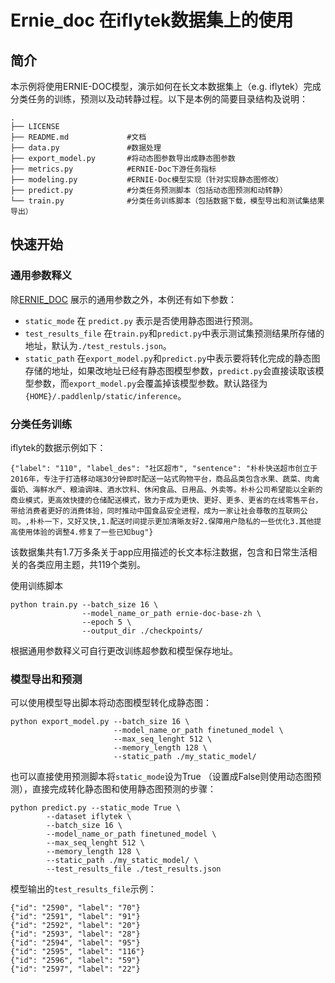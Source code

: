 # Ernie_doc 在iflytek数据集上的使用

## 简介
本示例将使用ERNIE-DOC模型，演示如何在长文本数据集上（e.g. iflytek）完成分类任务的训练，预测以及动转静过程。以下是本例的简要目录结构及说明：
```shell
.
├── LICENSE										
├── README.md             #文档 
├── data.py               #数据处理
├── export_model.py       #将动态图参数导出成静态图参数
├── metrics.py            #ERNIE-Doc下游任务指标
├── modeling.py           #ERNIE-Doc模型实现（针对实现静态图修改）
├── predict.py            #分类任务预测脚本（包括动态图预测和动转静）
└── train.py              #分类任务训练脚本（包括数据下载，模型导出和测试集结果导出）
```

## 快速开始

### 通用参数释义

除[ERNIE_DOC](https://github.com/PaddlePaddle/PaddleNLP/blob/develop/examples/language_model/ernie-doc/run_classifier.py) 展示的通用参数之外，本例还有如下参数：

- `static_mode` 在 `predict.py` 表示是否使用静态图进行预测。
- `test_results_file` 在`train.py`和`predict.py`中表示测试集预测结果所存储的地址，默认为`./test_restuls.json`。
- `static_path` 在`export_model.py`和`predict.py`中表示要将转化完成的静态图存储的地址，如果改地址已经有静态图模型参数，`predict.py`会直接读取该模型参数，而`export_model.py`会覆盖掉该模型参数。默认路径为`{HOME}/.paddlenlp/static/inference`。

### 分类任务训练

iflytek的数据示例如下：

```shell
{"label": "110", "label_des": "社区超市", "sentence": "朴朴快送超市创立于2016年，专注于打造移动端30分钟即时配送一站式购物平台，商品品类包含水果、蔬菜、肉禽蛋奶、海鲜水产、粮油调味、酒水饮料、休闲食品、日用品、外卖等。朴朴公司希望能以全新的商业模式，更高效快捷的仓储配送模式，致力于成为更快、更好、更多、更省的在线零售平台，带给消费者更好的消费体验，同时推动中国食品安全进程，成为一家让社会尊敬的互联网公司。,朴朴一下，又好又快,1.配送时间提示更加清晰友好2.保障用户隐私的一些优化3.其他提高使用体验的调整4.修复了一些已知bug"}
```

该数据集共有1.7万多条关于app应用描述的长文本标注数据，包含和日常生活相关的各类应用主题，共119个类别。

使用训练脚本

```shell
python train.py --batch_size 16 \
                --model_name_or_path ernie-doc-base-zh \
                --epoch 5 \
                --output_dir ./checkpoints/
```

根据通用参数释义可自行更改训练超参数和模型保存地址。

### 模型导出和预测

可以使用模型导出脚本将动态图模型转化成静态图：

```shell
python export_model.py --batch_size 16 \
                       --model_name_or_path finetuned_model \
                       --max_seq_lenght 512 \
                       --memory_length 128 \
                       --static_path ./my_static_model/
```

也可以直接使用预测脚本将`static_mode`设为True （设置成False则使用动态图预测），直接完成转化静态图和使用静态图预测的步骤：

```shell
python predict.py --static_mode True \
        --dataset iflytek \
        --batch_size 16 \
        --model_name_or_path finetuned_model \
        --max_seq_lenght 512 \
        --memory_length 128 \
        --static_path ./my_static_model/ \
        --test_results_file ./test_results.json
```

模型输出的`test_results_file`示例：

```shell
{"id": "2590", "label": "70"}
{"id": "2591", "label": "91"}
{"id": "2592", "label": "20"}
{"id": "2593", "label": "28"}
{"id": "2594", "label": "95"}
{"id": "2595", "label": "116"}
{"id": "2596", "label": "59"}
{"id": "2597", "label": "22"}
```



 
